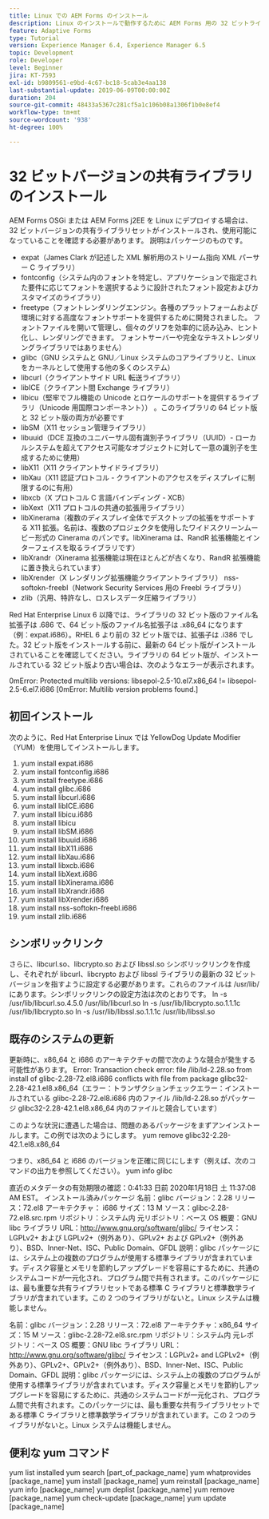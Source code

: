 ```yaml
---
title: Linux での AEM Forms のインストール
description: Linux のインストールで動作するために AEM Forms 用の 32 ビットライブラリをインストールする方法を説明します。
feature: Adaptive Forms
type: Tutorial
version: Experience Manager 6.4, Experience Manager 6.5
topic: Development
role: Developer
level: Beginner
jira: KT-7593
exl-id: b9809561-e9bd-4c67-bc18-5cab3e4aa138
last-substantial-update: 2019-06-09T00:00:00Z
duration: 204
source-git-commit: 48433a5367c281cf5a1c106b08a1306f1b0e8ef4
workflow-type: tm+mt
source-wordcount: '938'
ht-degree: 100%

---
```


# 32 ビットバージョンの共有ライブラリのインストール

AEM Forms OSGi または AEM Forms j2EE を Linux にデプロイする場合は、32 ビットバージョンの共有ライブラリセットがインストールされ、使用可能になっていることを確認する必要があります。  説明はパッケージのものです。

* expat（James Clark が記述した XML 解析用のストリーム指向 XML パーサー C ライブラリ）
* fontconfig（システム内のフォントを特定し、アプリケーションで指定された要件に応じてフォントを選択するように設計されたフォント設定およびカスタマイズのライブラリ）
* freetype（フォントレンダリングエンジン。各種のプラットフォームおよび環境に対する高度なフォントサポートを提供するために開発されました。 フォントファイルを開いて管理し、個々のグリフを効率的に読み込み、ヒント化し、レンダリングできます。 フォントサーバーや完全なテキストレンダリングライブラリではありません）
* glibc（GNU システムと GNU／Linux システムのコアライブラリと、Linux をカーネルとして使用する他の多くのシステム）
* libcurl（クライアントサイド URL 転送ライブラリ）
* libICE（クライアント間 Exchange ライブラリ）
* libicu（堅牢でフル機能の Unicode とロケールのサポートを提供するライブラリ（Unicode 用国際コンポーネント）） 。このライブラリの 64 ビット版と 32 ビット版の両方が必要です
* libSM（X11 セッション管理ライブラリ）
* libuuid（DCE 互換のユニバーサル固有識別子ライブラリ（UUID）- ローカルシステムを超えてアクセス可能なオブジェクトに対して一意の識別子を生成するために使用）
* libX11（X11 クライアントサイドライブラリ）
* libXau（X11 認証プロトコル - クライアントのアクセスをディスプレイに制限するのに有用）
* libxcb（X プロトコル C 言語バインディング - XCB）
* libXext（X11 プロトコルの共通の拡張用ライブラリ）
* libXinerama（複数のディスプレイ全体でデスクトップの拡張をサポートする X11 拡張。名前は、複数のプロジェクタを使用したワイドスクリーンムービー形式の Cinerama のパンです。libXinerama は、RandR 拡張機能とインターフェイスを取るライブラリです）
* libXrandr（Xinerama 拡張機能は現在ほとんどが古くなり、RandR 拡張機能に置き換えられています）
* libXrender（X レンダリング拡張機能クライアントライブラリ）
nss-softokn-freebl（Network Security Services 用の Freebl ライブラリ）
* zlib（汎用、特許なし、ロスレスデータ圧縮ライブラリ）

Red Hat Enterprise Linux 6 以降では、ライブラリの 32 ビット版のファイル名拡張子は .686 で、64 ビット版のファイル名拡張子は .x86_64 になります（例：expat.i686）。RHEL 6 より前の 32 ビット版では、拡張子は .i386 でした。32 ビット版をインストールする前に、最新の 64 ビット版がインストールされていることを確認してください。ライブラリの 64 ビット版が、インストールされている 32 ビット版より古い場合は、次のようなエラーが表示されます。

0mError: Protected multilib versions: libsepol-2.5-10.el7.x86_64 != libsepol-2.5-6.el7.i686 [0mError: Multilib version problems found.]

## 初回インストール

次のように、Red Hat Enterprise Linux では YellowDog Update Modifier（YUM）を使用してインストールします。

1. yum install expat.i686
2. yum install fontconfig.i686
3. yum install freetype.i686
4. yum install glibc.i686
5. yum install libcurl.i686
6. yum install libICE.i686
7. yum install libicu.i686
8. yum install libicu
9. yum install libSM.i686
10. yum install libuuid.i686
11. yum install libX11.i686
12. yum install libXau.i686
13. yum install libxcb.i686
14. yum install libXext.i686
15. yum install libXinerama.i686
16. yum install libXrandr.i686
17. yum install libXrender.i686
18. yum install nss-softokn-freebl.i686
19. yum install zlib.i686

## シンボリックリンク

さらに、libcurl.so、libcrypto.so および libssl.so シンボリックリンクを作成し、それぞれが libcurl、libcrypto および libssl ライブラリの最新の 32 ビットバージョンを指すように設定する必要があります。これらのファイルは /usr/lib/ にあります。シンボリックリンクの設定方法は次のとおりです。
ln -s /usr/lib/libcurl.so.4.5.0 /usr/lib/libcurl.so
ln -s /usr/lib/libcrypto.so.1.1.1c /usr/lib/libcrypto.so
ln -s /usr/lib/libssl.so.1.1.1c /usr/lib/libssl.so

## 既存のシステムの更新

更新時に、x86_64 と i686 のアーキテクチャの間で次のような競合が発生する可能性があります。
Error: Transaction check error:
file /lib/ld-2.28.so from install of glibc-2.28-72.el8.i686 conflicts with file from package glibc32-2.28-42.1.el8.x86_64（エラー：トランザクションチェックエラー：インストールされている glibc-2.28-72.el8.i686 内のファイル /lib/ld-2.28.so がパッケージ glibc32-2.28-42.1.el8.x86_64 内のファイルと競合しています）

このような状況に遭遇した場合は、問題のあるパッケージをまずアンインストールします。この例では次のようにします。
yum remove glibc32-2.28-42.1.el8.x86_64

つまり、x86_64 と i686 のバージョンを正確に同じにします（例えば、次のコマンドの出力を参照してください）。
yum info glibc

直近のメタデータの有効期限の確認：0:41:33 日前 2020年1月18日 土 11:37:08 AM EST。
インストール済みパッケージ
名前：glibc
バージョン：2.28
リリース：72.el8
アーキテクチャ： i686
サイズ：13 M
ソース：glibc-2.28-72.el8.src.rpm
リポジトリ：システム内
元リポジトリ：ベース OS
概要：GNU libc ライブラリ
URL：http://www.gnu.org/software/glibc/
ライセンス：LGPLv2+ および LGPLv2+（例外あり）、GPLv2+ および GPLv2+（例外あり）、BSD、Inner-Net、ISC、Public Domain、GFDL
説明：glibc パッケージには、システム上の複数のプログラムが使用する標準ライブラリが含まれています。ディスク容量とメモリを節約しアップグレードを容易にするために、共通のシステムコードが一元化され、プログラム間で共有されます。このパッケージには、最も重要な共有ライブラリセットである標準 C ライブラリと標準数学ライブラリが含まれています。この 2 つのライブラリがないと。Linux システムは機能しません。

名前：glibc
バージョン：2.28
リリース：72.el8
アーキテクチャ：x86_64
サイズ：15 M
ソース：glibc-2.28-72.el8.src.rpm
リポジトリ：システム内
元レポジトリ：ベース OS
概要：GNU libc ライブラリ
URL：http://www.gnu.org/software/glibc/
ライセンス：LGPLv2+ and LGPLv2+（例外あり）、GPLv2+、GPLv2+（例外あり）、BSD、Inner-Net、ISC、Public Domain、GFDL
説明：glibc パッケージには、システム上の複数のプログラムが使用する標準ライブラリが含まれています。ディスク容量とメモリを節約しアップグレードを容易にするために、共通のシステムコードが一元化され、プログラム間で共有されます。このパッケージには、最も重要な共有ライブラリセットである標準 C ライブラリと標準数学ライブラリが含まれています。この 2 つのライブラリがないと。Linux システムは機能しません。

## 便利な yum コマンド

yum list installed
yum search [part_of_package_name]
yum whatprovides [package_name]
yum install [package_name]
yum reinstall [package_name]
yum info [package_name]
yum deplist [package_name]
yum remove [package_name]
yum check-update [package_name]
yum update [package_name]

